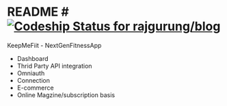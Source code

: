 # README # [![Codeship Status for rajgurung/blog](https://app.codeship.com/projects/ad73a930-cb69-0134-0ef4-56c43863b4c3/status?branch=master)](https://app.codeship.com/projects/199882)

KeepMeFiit - NextGenFitnessApp

- Dashboard
- Thrid Party API integration
- Omniauth
- Connection
- E-commerce
- Online Magzine/subscription basis

